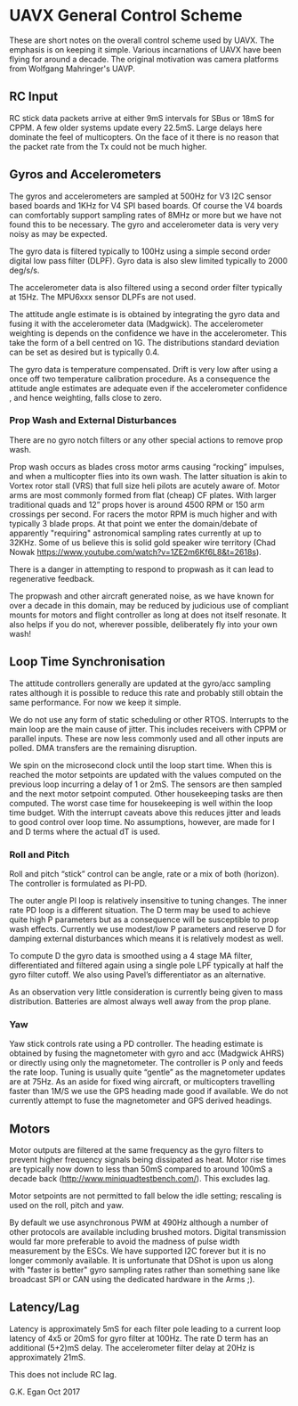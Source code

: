 # UAVX General Control Scheme #

These are short notes on the overall control scheme used by UAVX. The emphasis is on keeping it simple. Various incarnations of UAVX have been flying for around a decade. The original motivation was camera platforms from Wolfgang Mahringer's UAVP. 

## RC Input ##

RC stick data packets arrive at either 9mS intervals for SBus or 18mS for CPPM. A few older systems update every 22.5mS. Large delays here dominate the feel of multicopters. On the face of it there is no reason that the packet rate from the Tx could not be much higher.

## Gyros and Accelerometers ##

The gyros and accelerometers are sampled at 500Hz for V3 I2C sensor based boards and 1KHz for V4 SPI based boards. Of course the V4 boards can comfortably support sampling rates of 8MHz or more but we have not found this to be necessary. The gyro and accelerometer data is very very noisy as may be expected. 

The gyro data is  filtered typically to 100Hz using a simple second order digital low pass filter (DLPF).  Gyro data is also slew limited typically to 2000 deg/s/s.

The accelerometer data is also filtered using a second order filter typically at 15Hz.  The MPU6xxx sensor DLPFs are not used.

The attitude angle estimate is is obtained by integrating the gyro data and fusing it with the accelerometer data (Madgwick). The accelerometer weighting is depends on the confidence we have in the accelerometer. This take the form of a bell centred on  1G. The distributions standard deviation can be set as desired but is typically 0.4.

The gyro data is temperature compensated. Drift is very low after using a once off two temperature calibration procedure. As a consequence the attitude angle estimates are adequate even if the accelerometer confidence , and hence weighting, falls close to zero.

### Prop Wash and External Disturbances ###

There are no gyro notch filters or any other special actions to remove prop wash.

Prop wash occurs as blades cross motor arms causing “rocking” impulses, and when a multicopter flies into its own wash. The latter situation is akin to Vortex rotor stall (VRS) that full size heli pilots are acutely aware of.  Motor arms are most commonly formed from flat (cheap) CF plates. With larger traditional quads and 12” props hover is around 4500 RPM or 150 arm crossings per second.  For racers the motor RPM is much higher and with typically 3 blade props. At that point we enter the domain/debate of apparently "requiring" astronomical sampling rates currently at up to 32KHz. Some of us believe this is solid gold speaker wire territory (Chad Nowak https://www.youtube.com/watch?v=1ZE2m6Kf6L8&t=2618s).

There is a danger in attempting to respond to propwash as it can lead to regenerative feedback. 

The propwash and other aircraft generated noise, as we have known for over a decade in this domain, may be reduced by judicious use of compliant mounts for motors and flight controller as long at does not itself resonate. It also helps if you do not, wherever possible, deliberately fly into your own wash!

## Loop Time Synchronisation ##

The attitude controllers generally are updated at the gyro/acc sampling rates although it is possible to reduce this rate and probably still obtain the same performance. For now we keep it simple.

We do not use any form of static scheduling or other RTOS. Interrupts to the main loop are the main cause of jitter. This includes receivers with CPPM or parallel inputs. These are now less commonly used and all other inputs are polled. DMA transfers are the remaining disruption.  

We spin on the microsecond clock until the loop start time. When this is reached the motor setpoints are updated with the values computed on the previous loop incurring a delay of 1 or 2mS. The sensors are then sampled and the next motor setpoint computed.  Other housekeeping tasks are then computed. The worst case time for housekeeping is well within the loop time budget. With the interrupt caveats above this reduces jitter and leads to good control over loop time. No assumptions, however, are made for I and D terms where the actual dT is used. 

### Roll and Pitch ###

Roll and pitch “stick” control can be angle, rate or a mix of both (horizon). The controller is formulated as PI-PD.

The outer angle PI loop is relatively insensitive to tuning changes. The inner rate PD loop is a different situation. The D term may be used to achieve quite high P parameters but as a consequence will be susceptible to prop wash effects.  Currently we use modest/low P parameters and reserve D for damping external disturbances which means it is relatively modest as well.

To compute D the gyro data is smoothed using a 4 stage MA filter, differentiated and filtered again using a single pole LPF typically at half the gyro filter cutoff. We also using Pavel’s differentiator as an alternative.

As an observation very little consideration is currently being given to mass distribution. Batteries are almost always well away from the prop plane.

### Yaw ###

Yaw stick controls rate using a PD controller.  The heading estimate is obtained by fusing the magnetometer with gyro and acc (Madgwick AHRS) or directly using only the magnetometer.  The controller is P only and feeds the rate loop.  Tuning is usually quite “gentle” as the magnetometer updates are at 75Hz. As an aside for fixed wing aircraft, or multicopters travelling faster than 1M/S we use the GPS heading made good if available. We do not currently attempt to fuse the magnetometer and GPS derived headings.

## Motors ##

Motor outputs are filtered at the same frequency as the gyro filters to prevent higher frequency signals being dissipated as heat. Motor rise times are typically now down to less than 50mS  compared to around 100mS a decade back (http://www.miniquadtestbench.com/). This excludes lag.

Motor setpoints are not permitted to fall below the idle setting; rescaling is used on the roll, pitch and yaw.

By default we use asynchronous PWM at 490Hz although a number of other protocols are available including brushed motors. Digital transmission would far more preferable to avoid the madness of pulse width measurement by the ESCs. We have supported I2C forever but it is no longer commonly available. It is unfortunate that DShot is upon us along with "faster is better" gyro sampling rates rather than something sane like broadcast SPI or CAN using the dedicated hardware in the Arms ;).

## Latency/Lag ##

Latency is approximately 5mS for each filter pole leading to a current loop latency of 4x5 or 20mS for gyro filter at 100Hz. The rate D term has an additional (5+2)mS delay. The accelerometer filter delay at 20Hz is approximately 21mS.

This does not include RC lag.

G.K. Egan Oct 2017
